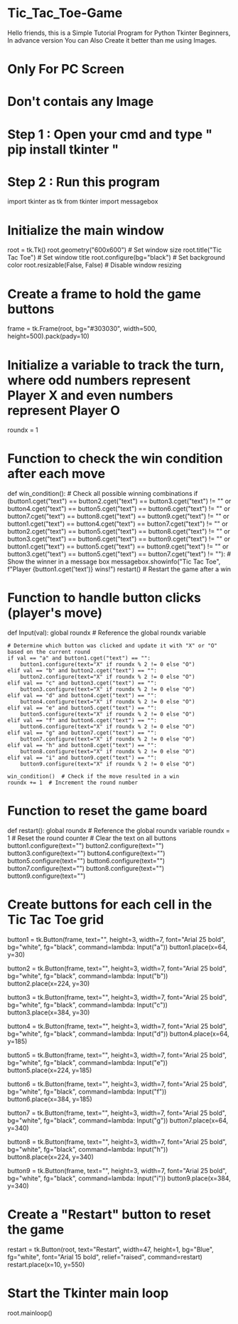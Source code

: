 # Tic_Tac_Toe-Game
Hello friends, this is a Simple Tutorial Program for Python Tkinter Beginners, In advance version You can Also Create it better than me using Images.

# Only For PC Screen 
# Don't contais any Image

# Step 1 : Open your cmd and type " pip install tkinter "
# Step 2 : Run this program 

import tkinter as tk
from tkinter import messagebox

# Initialize the main window
root = tk.Tk()
root.geometry("600x600")  # Set window size
root.title("Tic Tac Toe")  # Set window title
root.configure(bg="black")  # Set background color
root.resizable(False, False)  # Disable window resizing

# Create a frame to hold the game buttons
frame = tk.Frame(root, bg="#303030", width=500, height=500).pack(pady=10)

# Initialize a variable to track the turn, where odd numbers represent Player X and even numbers represent Player O
roundx = 1

# Function to check the win condition after each move
def win_condition():
    # Check all possible winning combinations
    if (button1.cget("text") == button2.cget("text") == button3.cget("text") != "" or
        button4.cget("text") == button5.cget("text") == button6.cget("text") != "" or
        button7.cget("text") == button8.cget("text") == button9.cget("text") != "" or
        button1.cget("text") == button4.cget("text") == button7.cget("text") != "" or
        button2.cget("text") == button5.cget("text") == button8.cget("text") != "" or
        button3.cget("text") == button6.cget("text") == button9.cget("text") != "" or
        button1.cget("text") == button5.cget("text") == button9.cget("text") != "" or
        button3.cget("text") == button5.cget("text") == button7.cget("text") != ""):
        # Show the winner in a message box
        messagebox.showinfo("Tic Tac Toe", f"Player {button1.cget('text')} wins!")
        restart()  # Restart the game after a win

# Function to handle button clicks (player's move)
def Input(val):
    global roundx  # Reference the global roundx variable

    # Determine which button was clicked and update it with "X" or "O" based on the current round
    if val == "a" and button1.cget("text") == "":
        button1.configure(text="X" if roundx % 2 != 0 else "O")
    elif val == "b" and button2.cget("text") == "":
        button2.configure(text="X" if roundx % 2 != 0 else "O")
    elif val == "c" and button3.cget("text") == "":
        button3.configure(text="X" if roundx % 2 != 0 else "O")
    elif val == "d" and button4.cget("text") == "":
        button4.configure(text="X" if roundx % 2 != 0 else "O")
    elif val == "e" and button5.cget("text") == "":
        button5.configure(text="X" if roundx % 2 != 0 else "O")
    elif val == "f" and button6.cget("text") == "":
        button6.configure(text="X" if roundx % 2 != 0 else "O")
    elif val == "g" and button7.cget("text") == "":
        button7.configure(text="X" if roundx % 2 != 0 else "O")
    elif val == "h" and button8.cget("text") == "":
        button8.configure(text="X" if roundx % 2 != 0 else "O")
    elif val == "i" and button9.cget("text") == "":
        button9.configure(text="X" if roundx % 2 != 0 else "O")

    win_condition()  # Check if the move resulted in a win
    roundx += 1  # Increment the round number

# Function to reset the game board
def restart():
    global roundx  # Reference the global roundx variable
    roundx = 1  # Reset the round counter
    # Clear the text on all buttons
    button1.configure(text="")
    button2.configure(text="")
    button3.configure(text="")
    button4.configure(text="")
    button5.configure(text="")
    button6.configure(text="")
    button7.configure(text="")
    button8.configure(text="")
    button9.configure(text="")

# Create buttons for each cell in the Tic Tac Toe grid
button1 = tk.Button(frame, text="", height=3, width=7, font="Arial 25 bold", bg="white", fg="black", command=lambda: Input("a"))
button1.place(x=64, y=30)

button2 = tk.Button(frame, text="", height=3, width=7, font="Arial 25 bold", bg="white", fg="black", command=lambda: Input("b"))
button2.place(x=224, y=30)

button3 = tk.Button(frame, text="", height=3, width=7, font="Arial 25 bold", bg="white", fg="black", command=lambda: Input("c"))
button3.place(x=384, y=30)

button4 = tk.Button(frame, text="", height=3, width=7, font="Arial 25 bold", bg="white", fg="black", command=lambda: Input("d"))
button4.place(x=64, y=185)

button5 = tk.Button(frame, text="", height=3, width=7, font="Arial 25 bold", bg="white", fg="black", command=lambda: Input("e"))
button5.place(x=224, y=185)

button6 = tk.Button(frame, text="", height=3, width=7, font="Arial 25 bold", bg="white", fg="black", command=lambda: Input("f"))
button6.place(x=384, y=185)

button7 = tk.Button(frame, text="", height=3, width=7, font="Arial 25 bold", bg="white", fg="black", command=lambda: Input("g"))
button7.place(x=64, y=340)

button8 = tk.Button(frame, text="", height=3, width=7, font="Arial 25 bold", bg="white", fg="black", command=lambda: Input("h"))
button8.place(x=224, y=340)

button9 = tk.Button(frame, text="", height=3, width=7, font="Arial 25 bold", bg="white", fg="black", command=lambda: Input("i"))
button9.place(x=384, y=340)

# Create a "Restart" button to reset the game
restart = tk.Button(root, text="Restart", width=47, height=1, bg="Blue", fg="white", font="Arial 15 bold", relief="raised", command=restart)
restart.place(x=10, y=550)

# Start the Tkinter main loop
root.mainloop()
